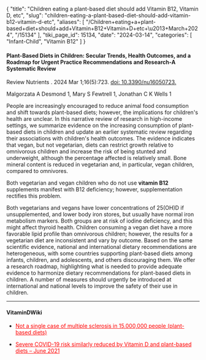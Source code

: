{
  "title": "Children eating a plant-based diet should add Vitamin B12, Vitamin D, etc",
  "slug": "children-eating-a-plant-based-diet-should-add-vitamin-b12-vitamin-d-etc",
  "aliases": [
    "/Children+eating+a+plant-based+diet+should+add+Vitamin+B12+Vitamin+D+etc+\u2013+March+2024",
    "/15134"
  ],
  "tiki_page_id": 15134,
  "date": "2024-03-14",
  "categories": [
    "Infant-Child",
    "Vitamin B12"
  ]
}


#### Plant-Based Diets in Children: Secular Trends, Health Outcomes, and a Roadmap for Urgent Practice Recommendations and Research-A Systematic Review

Review Nutrients . 2024 Mar 1;16(5):723. [doi: 10.3390/nu16050723.](https://doi.org/10.3390/nu16050723.)

Malgorzata A Desmond 1, Mary S Fewtrell 1, Jonathan C K Wells 1

People are increasingly encouraged to reduce animal food consumption and shift towards plant-based diets; however, the implications for children's health are unclear. In this narrative review of research in high-income settings, we summarize evidence on the increasing consumption of plant-based diets in children and update an earlier systematic review regarding their associations with children's health outcomes. The evidence indicates that vegan, but not vegetarian, diets can restrict growth relative to omnivorous children and increase the risk of being stunted and underweight, although the percentage affected is relatively small. Bone mineral content is reduced in vegetarian and, in particular, vegan children, compared to omnivores. 

Both vegetarian and vegan children who do not use  **vitamin B12**  supplements manifest with B12 deficiency; however, supplementation rectifies this problem. 

Both vegetarians and vegans have lower concentrations of 25(OH)D if unsupplemented, and lower body iron stores, but usually have normal iron metabolism markers. Both groups are at risk of iodine deficiency, and this might affect thyroid health. Children consuming a vegan diet have a more favorable lipid profile than omnivorous children; however, the results for a vegetarian diet are inconsistent and vary by outcome. Based on the same scientific evidence, national and international dietary recommendations are heterogeneous, with some countries supporting plant-based diets among infants, children, and adolescents, and others discouraging them. We offer a research roadmap, highlighting what is needed to provide adequate evidence to harmonize dietary recommendations for plant-based diets in children. A number of measures should urgently be introduced at international and national levels to improve the safety of their use in children.

---

#### VitaminDWiki

* <a href="/posts/not-a-single-case-of-multiple-sclerosis-in-15000000-people-plant-based-diets" style="color: red; text-decoration: underline;" title="This post/category does not exist yet: Not a single case of multiple sclerosis in 15,000,000 people (plant-based diets) ">Not a single case of multiple sclerosis in 15,000,000 people (plant-based diets) </a>

* <a href="/posts/severe-covid-19-risk-similarly-reduced-by-vitamin-d-and-plant-based-diets" style="color: red; text-decoration: underline;" title="This post/category does not exist yet: Severe COVID-19 risk similarly reduced by Vitamin D and plant-based diets – June 2021">Severe COVID-19 risk similarly reduced by Vitamin D and plant-based diets – June 2021</a>
